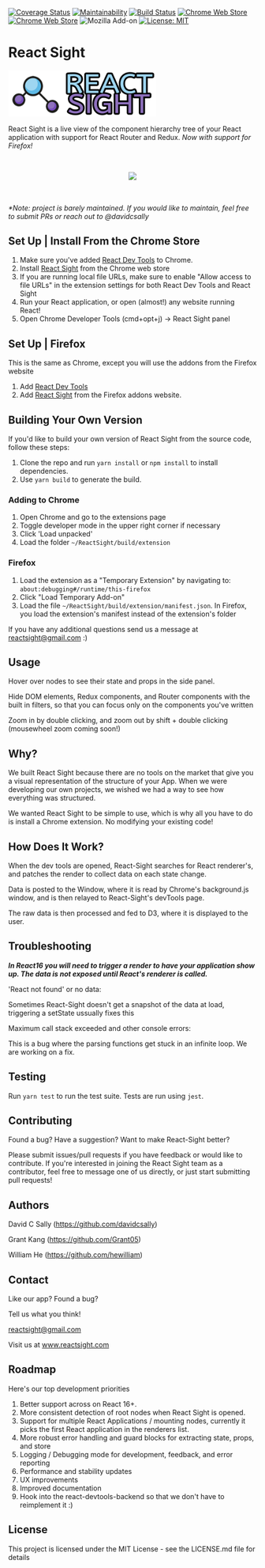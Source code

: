 [![Coverage Status](https://coveralls.io/repos/github/React-Sight/React-Sight/badge.svg?branch=master)](https://coveralls.io/github/React-Sight/React-Sight?branch=master)
[![Maintainability](https://api.codeclimate.com/v1/badges/a7c8e7cd0346c45cc7c6/maintainability)](https://codeclimate.com/github/React-Sight/React-Sight/maintainability)
[![Build Status](https://travis-ci.org/React-Sight/React-Sight.svg?branch=master)](https://travis-ci.org/React-Sight/React-Sight)
[![Chrome Web Store](https://img.shields.io/chrome-web-store/users/aalppolilappfakpmdfdkpppdnhpgifn.svg)](https://chrome.google.com/webstore/detail/react-sight/aalppolilappfakpmdfdkpppdnhpgifn)
[![Chrome Web Store](https://img.shields.io/chrome-web-store/v/aalppolilappfakpmdfdkpppdnhpgifn.svg)](https://chrome.google.com/webstore/detail/react-sight/aalppolilappfakpmdfdkpppdnhpgifn)
![Mozilla Add-on](https://img.shields.io/amo/v/react-sight)
[![License: MIT](https://img.shields.io/badge/License-MIT-blue.svg)](https://opensource.org/licenses/MIT)

# React Sight
<img src="/assets/sidewaylogo4.png" width="300"/>
<br />

React Sight is a live view of the component hierarchy tree of your React application with support for React Router and Redux. _Now with support for Firefox!_

<br/>
<p align="center">
  <img src="/assets/testingDEMO.gif">
</p>
<br/>

_*Note: project is *barely* maintained. If you would like to maintain, feel free to submit PRs or reach out to @davidcsally_

## Set Up | Install From the Chrome Store

1. Make sure you've added [React Dev Tools](https://chrome.google.com/webstore/detail/react-developer-tools/fmkadmapgofadopljbjfkapdkoienihi) to Chrome. 
1. Install [React Sight](https://chrome.google.com/webstore/detail/react-sight/aalppolilappfakpmdfdkpppdnhpgifn) from the Chrome web store
1. If you are running local file URLs, make sure to enable "Allow access to file URLs" in the extension settings for both React Dev Tools and React Sight
1. Run your React application, or open (almost!) any website running React!
1. Open Chrome Developer Tools (cmd+opt+j) -> React Sight panel

## Set Up |  Firefox
This is the same as Chrome, except you will use the addons from the Firefox website

1. Add [React Dev Tools](https://addons.mozilla.org/en-US/firefox/addon/react-devtools/?src=search)
1. Add [React Sight](https://addons.mozilla.org/en-US/firefox/addon/react-sight/) from the Firefox addons website. 

## Building Your Own Version

If you'd like to build your own version of React Sight from the source code, follow these steps:

1. Clone the repo and run `yarn install` or `npm install` to install dependencies.
1. Use `yarn build` to generate the build.

### Adding to Chrome
1. Open Chrome and go to the extensions page
1. Toggle developer mode in the upper right corner if necessary
1. Click 'Load unpacked'
1. Load the folder `~/ReactSight/build/extension`

### Firefox 

1. Load the extension as a "Temporary Extension" by navigating to: `about:debugging#/runtime/this-firefox`
1. Click "Load Temporary Add-on"
1. Load the file `~/ReactSight/build/extension/manifest.json`. In Firefox, you load the extension's manifest instead of the extension's folder

If you have any additional questions send us a message at reactsight@gmail.com :)

## Usage

Hover over nodes to see their state and props in the side panel. 

Hide DOM elements, Redux components, and Router components with the built in filters, so that you can focus only on the components you've written

Zoom in by double clicking, and zoom out by shift + double clicking (mousewheel zoom coming soon!)

## Why?

We built React Sight because there are no tools on the market that give you a visual representation of the structure of your App. When we were developing our own projects, we wished we had a way to see how everything was structured.

We wanted React Sight to be simple to use, which is why all you have to do is install a Chrome extension. No modifying your existing code!

## How Does It Work?

When the dev tools are opened, React-Sight searches for React renderer's, and patches the render to collect data on each state change.

Data is posted to the Window, where it is read by Chrome's background.js window, and is then relayed to React-Sight's devTools page.

The raw data is then processed and fed to D3, where it is displayed to the user.

## Troubleshooting

***In React16 you will need to trigger a render to have your application show up. The data is not exposed until React's renderer is called.***

'React not found' or no data:

Sometimes React-Sight doesn't get a snapshot of the data at load, triggering a setState ussually fixes this

Maximum call stack exceeded and other console errors:

This is a bug where the parsing functions get stuck in an infinite loop. We are working on a fix.

## Testing

Run `yarn test` to run the test suite. Tests are run using `jest`.

## Contributing

Found a bug? Have a suggestion? Want to make React-Sight better?

Please submit issues/pull requests if you have feedback or would like to contribute. If you're interested in joining the React Sight team as a contributor, feel free to message one of us directly, or just start submitting pull requests!

## Authors

David C Sally (https://github.com/davidcsally)

Grant Kang (https://github.com/Grant05)

William He (https://github.com/hewilliam)

## Contact

Like our app? Found a bug? 

Tell us what you think!

reactsight@gmail.com

Visit us at www.reactsight.com

## Roadmap 

Here's our top development priorities

1. Better support across on React 16+.
1. More consistent detection of root nodes when React Sight is opened.
1. Support for multiple React Applications / mounting nodes, currently it picks the first React application in the renderers list.
1. More robust error handling and guard blocks for extracting state, props, and store
1. Logging / Debugging mode for development, feedback, and error reporting
1. Performance and stability updates
1. UX improvements
1. Improved documentation
1. Hook into the react-devtools-backend so that we don't have to reimplement it :)

## License

This project is licensed under the MIT License - see the LICENSE.md file for details
